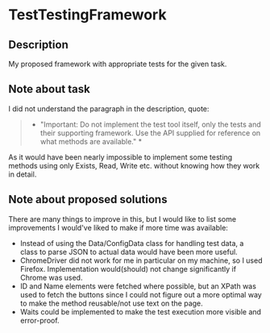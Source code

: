 # TestTestingFramework

## Description
My proposed framework with appropriate tests for the given task.

## Note about task
I did not understand the paragraph in the description, quote: 
> * "Important: Do not implement the test tool itself, only the tests and their supporting
framework. Use the API supplied for reference on what methods are available." * 

As it would have been nearly impossible to implement some testing methods using only Exists, Read, Write etc. without knowing how they work in detail.

## Note about proposed solutions
There are many things to improve in this, but I would like to list some improvements I would've liked to make if more time was available:
- Instead of using the Data/ConfigData class for handling test data, a class to parse JSON to actual data would have been more useful.
- ChromeDriver did not work for me in particular on my machine, so I used Firefox. Implementation would(should) not change significantly if Chrome was used.
- ID and Name elements were fetched where possible, but an XPath was used to fetch the buttons since I could not figure out a more optimal way to make the method reusable/not use text on the page.
- Waits could be implemented to make the test execution more visible and error-proof.
